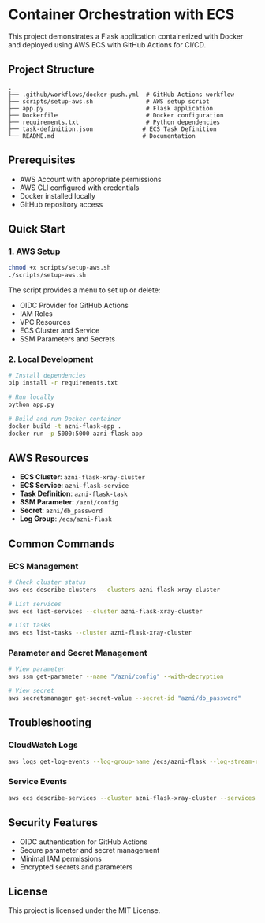 # Container Orchestration with ECS

This project demonstrates a Flask application containerized with Docker and deployed using AWS ECS with GitHub Actions for CI/CD.

## Project Structure

```
.
├── .github/workflows/docker-push.yml  # GitHub Actions workflow
├── scripts/setup-aws.sh               # AWS setup script
├── app.py                             # Flask application
├── Dockerfile                         # Docker configuration
├── requirements.txt                   # Python dependencies
├── task-definition.json              # ECS Task Definition
└── README.md                         # Documentation
```

## Prerequisites

- AWS Account with appropriate permissions
- AWS CLI configured with credentials
- Docker installed locally
- GitHub repository access

## Quick Start

### 1. AWS Setup

```bash
chmod +x scripts/setup-aws.sh
./scripts/setup-aws.sh
```

The script provides a menu to set up or delete:

- OIDC Provider for GitHub Actions
- IAM Roles
- VPC Resources
- ECS Cluster and Service
- SSM Parameters and Secrets

### 2. Local Development

```bash
# Install dependencies
pip install -r requirements.txt

# Run locally
python app.py

# Build and run Docker container
docker build -t azni-flask-app .
docker run -p 5000:5000 azni-flask-app
```

## AWS Resources

- **ECS Cluster**: `azni-flask-xray-cluster`
- **ECS Service**: `azni-flask-service`
- **Task Definition**: `azni-flask-task`
- **SSM Parameter**: `/azni/config`
- **Secret**: `azni/db_password`
- **Log Group**: `/ecs/azni-flask`

## Common Commands

### ECS Management

```bash
# Check cluster status
aws ecs describe-clusters --clusters azni-flask-xray-cluster

# List services
aws ecs list-services --cluster azni-flask-xray-cluster

# List tasks
aws ecs list-tasks --cluster azni-flask-xray-cluster
```

### Parameter and Secret Management

```bash
# View parameter
aws ssm get-parameter --name "/azni/config" --with-decryption

# View secret
aws secretsmanager get-secret-value --secret-id "azni/db_password"
```

## Troubleshooting

### CloudWatch Logs

```bash
aws logs get-log-events --log-group-name /ecs/azni-flask --log-stream-name ecs/flask-app/task-id
```

### Service Events

```bash
aws ecs describe-services --cluster azni-flask-xray-cluster --services azni-flask-service --query 'services[0].events'
```

## Security Features

- OIDC authentication for GitHub Actions
- Secure parameter and secret management
- Minimal IAM permissions
- Encrypted secrets and parameters

## License

This project is licensed under the MIT License.
